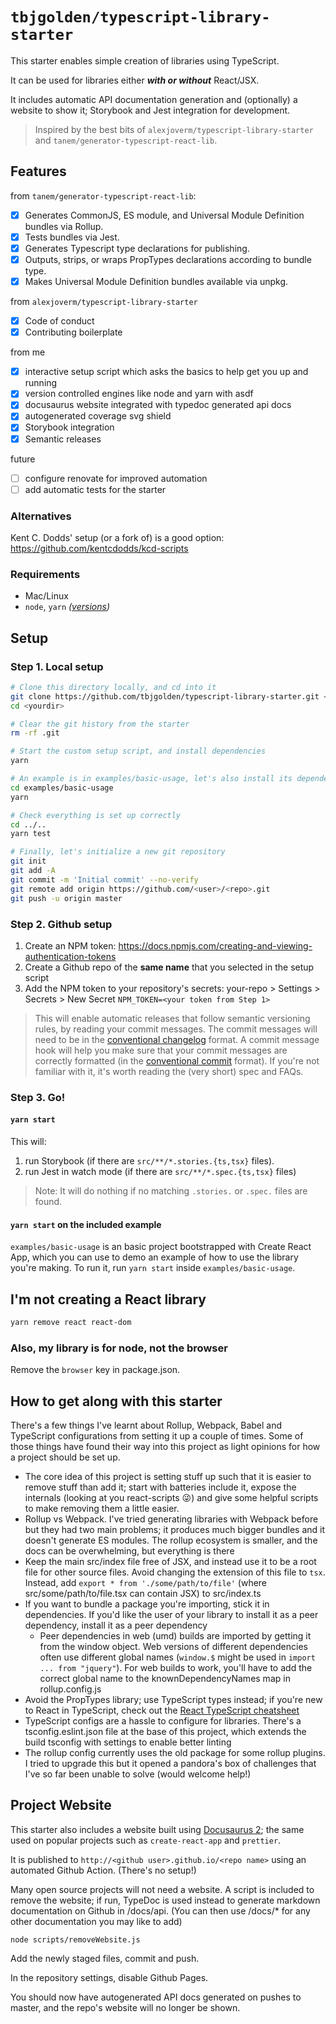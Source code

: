 # `tbjgolden/typescript-library-starter`

This starter enables simple creation of libraries using TypeScript.

It can be used for libraries either **_with or without_** React/JSX.

It includes automatic API documentation generation and (optionally) a website to
show it; Storybook and Jest integration for development.

> Inspired by the best bits of `alexjoverm/typescript-library-starter` and
> `tanem/generator-typescript-react-lib`.

## Features

from `tanem/generator-typescript-react-lib`:

- [x] Generates CommonJS, ES module, and Universal Module Definition bundles via
      Rollup.
- [x] Tests bundles via Jest.
- [x] Generates Typescript type declarations for publishing.
- [x] Outputs, strips, or wraps PropTypes declarations according to bundle type.
- [x] Makes Universal Module Definition bundles available via unpkg.

from `alexjoverm/typescript-library-starter`

- [x] Code of conduct
- [x] Contributing boilerplate

from me

- [x] interactive setup script which asks the basics to help get you up and
      running
- [x] version controlled engines like node and yarn with asdf
- [x] docusaurus website integrated with typedoc generated api docs
- [x] autogenerated coverage svg shield
- [x] Storybook integration
- [x] Semantic releases

future

- [ ] configure renovate for improved automation
- [ ] add automatic tests for the starter

### Alternatives

Kent C. Dodds' setup (or a fork of) is a good option:
https://github.com/kentcdodds/kcd-scripts

### Requirements

- Mac/Linux
- `node`, `yarn` _([versions](.tool-versions))_

## Setup

### Step 1. Local setup

```sh
# Clone this directory locally, and cd into it
git clone https://github.com/tbjgolden/typescript-library-starter.git <yourdir>
cd <yourdir>

# Clear the git history from the starter
rm -rf .git

# Start the custom setup script, and install dependencies
yarn

# An example is in examples/basic-usage, let's also install its dependencies
cd examples/basic-usage
yarn

# Check everything is set up correctly
cd ../..
yarn test

# Finally, let's initialize a new git repository
git init
git add -A
git commit -m 'Initial commit' --no-verify
git remote add origin https://github.com/<user>/<repo>.git
git push -u origin master
```

### Step 2. Github setup

1. Create an NPM token:
   https://docs.npmjs.com/creating-and-viewing-authentication-tokens
2. Create a Github repo of the **same name** that you selected in the setup
   script
3. Add the NPM token to your repository's secrets: your-repo > Settings >
   Secrets > New Secret `NPM_TOKEN=<your token from Step 1>`

> This will enable automatic releases that follow semantic versioning rules, by
> reading your commit messages. The commit messages will need to be in the
> [conventional changelog](https://github.com/conventional-changelog/conventional-changelog)
> format. A commit message hook will help you make sure that your commit
> messages are correctly formatted (in the
> [conventional commit](https://www.conventionalcommits.org) format). If you're
> not familiar with it, it's worth reading the (very short) spec and FAQs.

### Step 3. Go!

#### `yarn start`

This will:

1. run Storybook (if there are `src/**/*.stories.{ts,tsx}` files).
2. run Jest in watch mode (if there are `src/**/*.spec.{ts,tsx}` files)

> Note: It will do nothing if no matching `.stories.` or `.spec.` files are
> found.

#### `yarn start` on the included example

`examples/basic-usage` is an basic project bootstrapped with Create React App,
which you can use to demo an example of how to use the library you're making. To
run it, run `yarn start` inside `examples/basic-usage`.

## I'm not creating a React library

```sh
yarn remove react react-dom
```

### Also, my library is for node, not the browser

Remove the `browser` key in package.json.

## How to get along with this starter

There's a few things I've learnt about Rollup, Webpack, Babel and TypeScript
configurations from setting it up a couple of times. Some of those things have
found their way into this project as light opinions for how a project should be
set up.

- The core idea of this project is setting stuff up such that it is easier to
  remove stuff than add it; start with batteries include it, expose the
  internals (looking at you react-scripts 😜) and give some helpful scripts to
  make removing them a little easier.
- Rollup vs Webpack. I've tried generating libraries with Webpack before but
  they had two main problems; it produces much bigger bundles and it doesn't
  generate ES modules. The rollup ecosystem is smaller, and the docs can be
  overwhelming, but everything is there
- Keep the main src/index file free of JSX, and instead use it to be a root file
  for other source files. Avoid changing the extension of this file to `tsx`.
  Instead, add `export * from './some/path/to/file'` (where
  src/some/path/to/file.tsx can contain JSX) to src/index.ts
- If you want to bundle a package you're importing, stick it in dependencies. If
  you'd like the user of your library to install it as a peer dependency,
  install it as a peer dependency
  - Peer dependencies in web (umd) builds are imported by getting it from the
    window object. Web versions of different dependencies often use different
    global names (`window.$` might be used in `import ... from "jquery"`). For
    web builds to work, you'll have to add the correct global name to the
    knownDependencyNames map in rollup.config.js
- Avoid the PropTypes library; use TypeScript types instead; if you're new to
  React in TypeScript, check out the
  [React TypeScript cheatsheet](https://github.com/typescript-cheatsheets/react-typescript-cheatsheet)
- TypeScript configs are a hassle to configure for libraries. There's a
  tsconfig.eslint.json file at the base of this project, which extends the build
  tsconfig with settings to enable better linting
- The rollup config currently uses the old package for some rollup plugins. I
  tried to upgrade this but it opened a pandora's box of challenges that I've so
  far been unable to solve (would welcome help!)

## Project Website

This starter also includes a website built using
[Docusaurus 2](https://v2.docusaurus.io/); the same used on popular projects
such as `create-react-app` and `prettier`.

It is published to `http://<github user>.github.io/<repo name>` using an
automated Github Action. (There's no setup!)

Many open source projects will not need a website. A script is included to
remove the website; if run, TypeDoc is used instead to generate markdown
documentation on Github in /docs/api. (You can then use /docs/\* for any other
documentation you may like to add)

```
node scripts/removeWebsite.js
```

Add the newly staged files, commit and push.

In the repository settings, disable Github Pages.

You should now have autogenerated API docs generated on pushes to master, and
the repo's website will no longer be shown.
